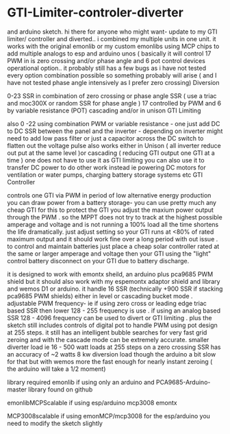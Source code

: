# GTI-Limiter-controler-diverter

 and arduino sketch. 
hi there for anyone who might want- update to my GTI limiter/ controller and diverted.. i combined my multiple units in one unit. it works with the original emonlib or my custom emonlibs using MCP chips to add multiple analogs to esp and arduino unos (
basically it will control 17 PWM in is zero crossing and/or phase angle and 6 pot control devices
operational option.. it probably still has a few bugs as i have not tested every option combination possible so something probably will arise ( and I have not tested phase angle intensively as I prefer zero crossing)
Diversion

0-23 SSR in combination of zero crossing or phase angle SSR ( use a triac and moc300X or random SSR for phase angle ) 17 controlled by PWM and 6 by variable resistance (POT)
cascading and/or in unison
GTI Limiting

also 0 -22 using combination PWM or variable resistance - one just add DC to DC SSR between the panel and the inverter - depending on inverter might need to add low pass filter or just a capacitor across the DC switch to flatten out the voltage pulse also works either in Unison ( all inverter reduce out put at the same level )or cascading ( reducing GTI output one GTI at a time )
one does not have to use it as GTI limiting you can also use it to transfer DC power to do other work instead ie powering DC motors for ventilation or water pumps, charging battery storage systems etc
GTI Controller

controls one GTI via PWM
in period of low alternative energy production you can draw power from a battery storage- you can use pretty much any cheap GTI for this to protect the GTI you adjust the maxium power output through the PWM . so the MPPT does not try to track at the highest possible amperage and voltage and is not running a 100% load all the time shortens the life dramatically. just adjust setting so your GTI runs at <80% of rated maximum output and it should work fine over a long period with out issue . to control and maintain batteries just place a cheap solar controller rated at the same or larger amperage and voltage then your GTI using the "light" control battery disconnect on your GTI due to battery discharge.

it is designed to work with emontx sheild, an arduino plus pca9685 PWM shield
but it should also work with my espemontx adaptor shield and library and wemos D1 or arduino. it handle 16 SSR (technically +900 SSR if stacking pca9685 PWM shields) either in level or cascading bucket mode . adjustable PWM frequency- ie if using zero cross or leading edge triac based SSR then lower 128 - 255 frequency is use . if using an analog based SSR 128 - 4096 frequency can be used to divert or GTI limiting . plus the sketch still includes controls of digital pot to handle PWM using pot design at 255 steps.
it still has an intelligent bubble searches for very fast grid zeroing and with the cascade mode can be extremely accurate. smaller diverter load ie 16 - 500 watt loads at 255 steps on a zero crossing SSR has an accuracy of ~2 watts 8 kw diversion load though the arduino a bit slow for that but with wemos more the fast enough for nearly instant zeroing ( the arduino will take a 1/2 moment)

library required
emonlib if using only an arduino
and
PCA9685-Arduino-master library found on github

emonlibMCPScalable if using esp/arduino mcp3008 emontx

MCP3008scalable 
if using emonMCP/mcp3008 for the esp/arduino you need to modify the sketch slightly
